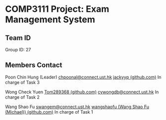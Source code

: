 
# COMP3111 Project: Exam Management System

## Team ID
Group ID: 27

## Members Contact
Poon Chin Hung (Leader)
chpoonal@connect.ust.hk
[jackyyp (github.com)](https://github.com/jackyyp)
In charge of Task 3

Wong Check Yuen
[Tom289368 (github.com)](https://github.com/Tom289368)
cywongdb@connect.ust.hk
In charge of Task 2

Wang Shao Fu 
swangem@connect.ust.hk
[wangshaofu (Wang Shao Fu (Michael)) (github.com)](https://github.com/wangshaofu)
In charge of Task 1
